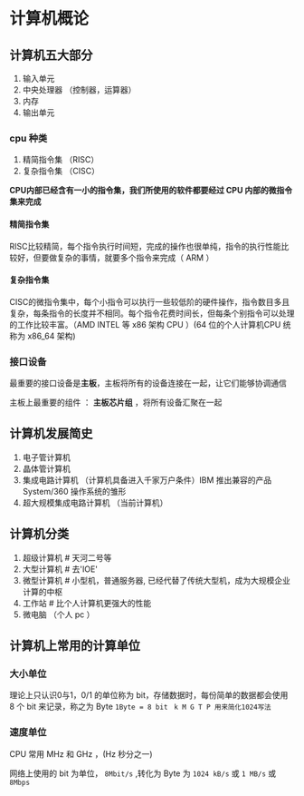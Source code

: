 # 计算机概论
## 计算机五大部分
1. 输入单元
2. 中央处理器 （控制器，运算器）
3. 内存
4. 输出单元

### cpu 种类
1. 精简指令集 （RISC）
2. 复杂指令集 （CISC）

**CPU内部已经含有一小的指令集，我们所使用的软件都要经过 CPU 内部的微指令集来完成**

#### 精简指令集
RISC比较精简，每个指令执行时间短，完成的操作也很单纯，指令的执行性能比较好，但要做复杂的事情，就要多个指令来完成（ ARM ）

#### 复杂指令集
CISC的微指令集中，每个小指令可以执行一些较低阶的硬件操作，指令数目多且复杂，每条指令的长度并不相同。每个指令花费时间长，但每条个别指令可以处理的工作比较丰富。（AMD INTEL 等 x86 架构 CPU ）(64 位的个人计算机CPU 统称为 x86_64 架构)

### 接口设备
最重要的接口设备是**主板**，主板将所有的设备连接在一起，让它们能够协调通信

主板上最重要的组件 ： **主板芯片组** ，将所有设备汇聚在一起
## 计算机发展简史
1. 电子管计算机
2. 晶体管计算机
3. 集成电路计算机   （计算机具备进入千家万户条件）IBM 推出兼容的产品 System/360 操作系统的雏形
4. 超大规模集成电路计算机 （当前计算机）

## 计算机分类
1. 超级计算机 # 天河二号等 
2. 大型计算机 # 去'IOE' 
3. 微型计算机 # 小型机，普通服务器, 已经代替了传统大型机，成为大规模企业计算的中枢
4. 工作站  # 比个人计算机更强大的性能
5. 微电脑 （个人 pc ）

## 计算机上常用的计算单位
### 大小单位
理论上只认识0与1，0/1 的单位称为 bit，存储数据时，每份简单的数据都会使用 8 个 bit 来记录，称之为 Byte
`1Byte = 8 bit `
`k M G T P 用来简化1024写法`

### 速度单位
CPU 常用 MHz 和 GHz ，(Hz 秒分之一)

网络上使用的 bit 为单位， `8Mbit/s` ,转化为 Byte 为 `1024 kB/s` 或 `1 MB/s` 或 `8Mbps`

## 